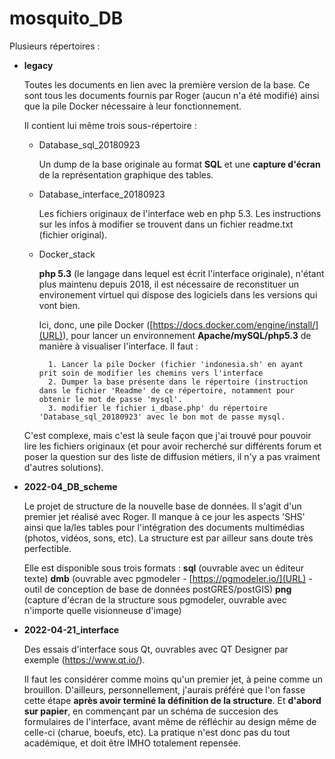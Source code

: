 # mosquito_DB

Plusieurs répertoires :

*  **legacy**

    Toutes les documents en lien avec la première version de la base. Ce sont tous les documents fournis par Roger (aucun n'a été modifié) ainsi que la pile Docker nécessaire à leur fonctionnement.

    Il contient lui même trois sous-répertoire :

    * Database_sql_20180923

        Un dump de la base originale au format **SQL** et une **capture d'écran** de la représentation graphique des tables.

    * Database_interface_20180923

        Les fichiers originaux de l'interface web en php 5.3. Les instructions sur les infos à modifier se trouvent dans un fichier readme.txt (fichier original).


    * Docker_stack

        **php 5.3** (le langage dans lequel est écrit l'interface originale), n'étant plus maintenu depuis 2018, il est nécessaire de reconstituer un environement virtuel  qui dispose des logiciels dans les versions qui vont bien.

        Ici, donc, une pile Docker ([https://docs.docker.com/engine/install/](URL)), pour lancer un environnement **Apache/mySQL/php5.3** de manière à visualiser l'interface. 
        Il faut :

            1. Lancer la pile Docker (fichier 'indonesia.sh' en ayant prit soin de modifier les chemins vers l'interface
            2. Dumper la base présente dans le répertoire (instruction dans le fichier 'Readme' de ce répertoire, notamment pour obtenir le mot de passe 'mysql'.
            3. modifier le fichier i_dbase.php' du répertoire 'Database_sql_20180923' avec le bon mot de passe mysql.
            
    C'est complexe, mais c'est là seule façon que j'ai trouvé pour pouvoir lire les fichiers originaux (et pour avoir recherché sur différents forum et poser la question sur des liste de diffusion métiers, il n'y a pas vraiment d'autres solutions).

* **2022-04_DB_scheme**

    Le projet de structure de la nouvelle base de données. Il s'agit d'un premier jet réalisé avec Roger. Il manque à ce jour les aspects 'SHS' ainsi que la/les tables pour l'intégration des documents multimédias (photos, vidéos, sons, etc). La structure est par ailleur sans doute très perfectible. 

    Elle est disponible sous trois formats : **sql** (ouvrable avec un éditeur texte) **dmb** (ouvrable avec pgmodeler - [https://pgmodeler.io/](URL) - outil de conception de base de données postGRES/postGIS) **png** (capture d'écran de la structure sous pgmodeler, ouvrable avec n'importe quelle visionneuse d'image)

* **2022-04-21_interface**

    Des essais d'interface sous Qt, ouvrables avec QT Designer par exemple (https://www.qt.io/). 

    Il faut les considérer comme moins qu'un premier jet, à peine comme un brouillon. D'ailleurs, personnellement, j'aurais préféré que l'on fasse cette étape **après avoir terminé la définition de la structure**. Et **d'abord sur papier**, en commençant par un schéma de succesion des formulaires de l'interface, avant même de réfléchir au design même de celle-ci (charue, boeufs, etc). La pratique n'est donc pas du tout académique, et doit être IMHO totalement repensée. 
    
